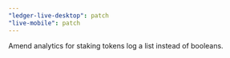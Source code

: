 ```yaml
---
"ledger-live-desktop": patch
"live-mobile": patch
---
```


Amend analytics for staking tokens log a list instead of booleans.
